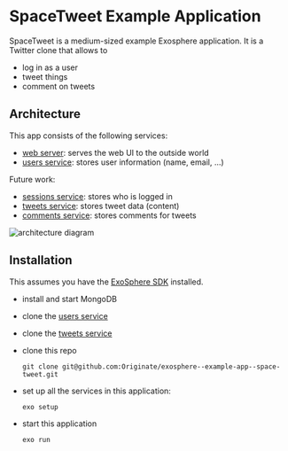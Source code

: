 # SpaceTweet Example Application

SpaceTweet is a medium-sized example Exosphere application.
It is a Twitter clone that allows to
* log in as a user
* tweet things
* comment on tweets


## Architecture

This app consists of the following services:

* [web server](web-server): serves the web UI to the outside world
* [users service](https://github.com/Originate/exosphere-users-service): stores user information (name, email, ...)

Future work:
* [sessions service](sessions_service): stores who is logged in
* [tweets service](tweets_service): stores tweet data (content)
* [comments service](comments_service): stores comments for tweets

![architecture diagram](documentation/architecture.png)


## Installation

This assumes you have the
[ExoSphere SDK](https://github.com/Originate/exosphere-cli-run)
installed.

* install and start MongoDB

* clone the [users service](https://github.com/Originate/exosphere-users-service)

* clone the [tweets service](https://github.com/Originate/exosphere-tweets-service)

* clone this repo

  ```
  git clone git@github.com:Originate/exosphere--example-app--space-tweet.git
  ```

* set up all the services in this application:

  ```
  exo setup
  ```

* start this application

  ```
  exo run
  ```
